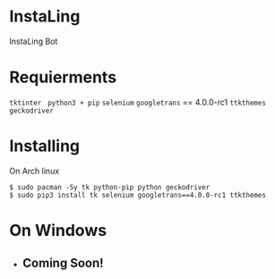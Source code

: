 # InstaLing

InstaLing Bot

# Requierments

``` tktinter ```
``` python3 + pip```
``` selenium ```
``` googletrans ``` == 4.0.0-rc1
``` ttkthemes ```
``` geckodriver ```

# Installing

On Arch linux

```
$ sudo pacman -Sy tk python-pip python geckodriver
$ sudo pip3 install tk selenium googletrans==4.0.0-rc1 ttkthemes
```

# On Windows
* ## Coming Soon!